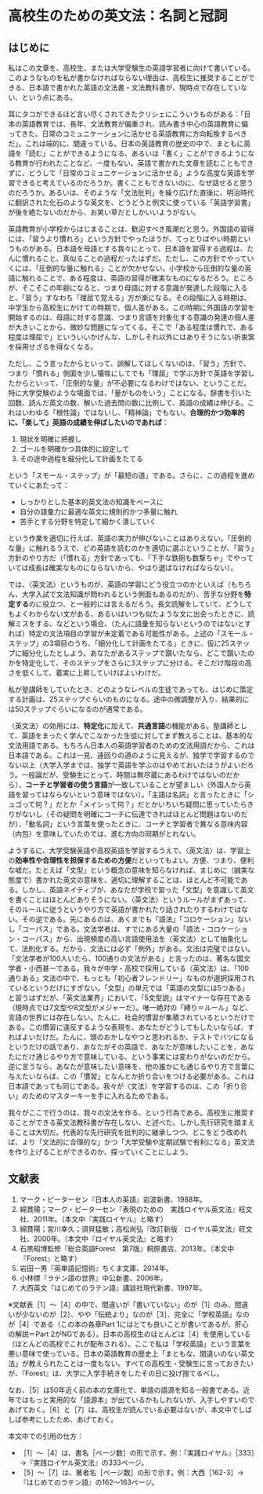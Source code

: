 # 高校生のための英文法：名詞と冠詞

## はじめに
私はこの文章を、高校生、または大学受験生の英語学習者に向けて書いている。このようなものを私が書かなければならない理由は、高校生に推奨することができる、日本語で書かれた英語の文法書・文法教科書が、現時点で存在していない、という点にある。

耳にタコができるほど言い尽くされてきたクリシェにこういうものがある：「日本の英語教育では、長年、文法教育が偏重され、読み書き中心の英語教育に偏ってきた。日常のコミュニケーションに活かせる英語教育に方向転換するべきだ」。これは端的に、間違っている。日本の英語教育の歴史の中で、まともに英語を「読む」ことができるようになる、あるいは「書く」ことができるようになる教育が行われたことなど、一度もない。英語で書かれた文章を読むこともできずに、どうして「日常のコミュニケーションに活かせる」ような高度な英語を学習できると考えているのだろうか。書くこともできないのに、なぜ話せると思うのだろうか。あるいは、そのような「文法批判」を繰り広げた直後に、明治時代に翻訳された化石のような英文を、どうどうと例文に使っている「英語学習書」が後を絶たないのだから、お笑い草だとしかいいようがない。

英語教育が小学校からはじまることは、歓迎すべき風潮だと思う。外国語の習得には、「習うより慣れろ」という方針でやったほうが、てっとりばやい時期というものがある。日本語を母語とする我々にとって、日本語を習得する過程は、たんに慣れること、真似ることの過程だったはずだ。ただし、この方針でやっていくには、「圧倒的な量に触れる」ことが欠かせない。小学校から圧倒的な量の英語に触れることで、ある程度は、英語の習得が確実なものになるだろう。ところが、そこそこの年齢になると、つまり母語に対する意識が発達した段階に入ると、「習う」すなわち「理屈で覚える」方が楽になる。その段階に入る時期は、中学生から高校生にかけての時期で、個人差がある。この時期に外国語の学習を開始するのは、母語に対する意識、つまり言語を対象化する意識の発達の個人差が大きいことから、微妙な問題になってくる。そこで「ある程度は慣れで、ある程度は理屈で」といういいかげんな、しかしそれ以外にはありそうにない折衷案を採用せざるを得なくなる。

ただし、こう言ったからといって、誤解してほしくないのは、「習う」方針で、つまり「慣れる」側面を少し犠牲にしてでも「理屈」で学ぶ方針で英語を学習したからといって、「圧倒的な量」が不必要になるわけではない、ということだ。特に大学受験のような場面では、「量がものをいう」ことになる。辞書を引いた回数、読んだ英文の数、解いた過去問の数に比例して、英語の成績は伸びる。これはいわゆる「根性論」ではないし、「精神論」でもない。**合理的かつ効率的に、「楽して」英語の成績を伸ばしたいのであれば**：

1. 現状を明確に把握し
2. ゴールを明確かつ具体的に設定して
3. その途中過程を細分化して計画をたてる

という「スモール・ステップ」が「最短の道」である。さらに、この過程を進めていくにあたって：

- しっかりとした基本的英文法の知識をベースに
- 自分の語彙力に最適な英文に規則的かつ多量に触れ
- 苦手とする分野を特定して細かく潰していく

という作業を適切に行えば、英語の実力が伸びないことはありえない。「圧倒的な量」に触れるうえで、どの英語を読むのかを適切に選ぶということが、「習う」方針のやり方だ（「慣れる」方針であっても、「下手な鉄砲も数撃ちゃ」でやっていては成長は確実なものにならないから、やはり選ばなければならない）。

では、〈英文法〉というものが、英語の学習にどう役立つのかといえば（もちろん、大学入試で文法知識が問われるという側面もあるのだが）、苦手な分野を**特定する**のに役立つ、と一般的には言えるだろう。長文読解をしていて、どうしてもよくわからない文がある、あるいはいつも似たような文に出会ったときに、読解ミスをする、などという場合、（たんに語彙を知らないというのではないとすれば）特定の文法項目の学習が未定着である可能性がある。上述の「スモール・ステップ」の3項目のうち、「細分化して計画をたてる」ときに、仮に25ステップに細分化したとしよう。あなたがあるステップで躓いたなら、どこで躓いたのかを特定化して、そのステップをさらに3ステップに分ける。そこだけ階段の高さを低くして、着実に上昇していけばよいわけだ。

私が塾講師をしていたとき、どのようなレベルの生徒であっても、はじめに策定する計画は、25ステップぐらいのものになる。途中の微調整が入り、結果的には50ステップぐらいになるのが通常である。

〈英文法〉の効用には、**特定化**に加えて、**共通言語**の機能がある。塾講師として、英語をまったく学んでこなかった生徒に対してまず教えることは、基本的な文法用語である。もちろん日本人の英語学習者のための文法用語だから、これは日本語である。これは一見、遠回りの道のように見えるが、独学で学習するのでない以上（大学入学までは、独学で英語を学ぶのはやめておいたほうがよいだろう。一般論だが、受験生にとって、時間は無尽蔵にあるわけではないのだから）、**コーチと学習者の使う言語**が一致していることが望ましい（外国人から英語を習ってはならないという意味ではない）。「主語は名詞」と言ったときに「シュゴって何？」だとか「メイシって何？」だとかいちいち疑問に思っていたらきりがないし（その疑問を明確にコーチに伝達できればほとんど問題はないのだが）、「動名詞」という言葉を使ったときに、コーチと学習者で異なる意味内容（内包）を意味していたのでは、進む方向の同期がとれない。

ようするに、大学受験英語や高校英語を学習するうえで、〈英文法〉は、学習上の**効率性や合理性を担保するための方便**だといってもよい。方便、つまり、便利な嘘だ。たとえば「文型」という概念の意味を知らなければ、まじめに（誠実な態度で）書かれた英文の意味を、適切に理解することは、ほとんど不可能である。しかし、英語ネイティブが、あなたが学校で習った「文型」を意識して英文を書くことはほとんどありそうにない。〈英文法〉というルールがまずあって、そのルールに従うというやり方で英語が書かれたり話されたりするわけではない。その逆である。先にあるのは、あくまでも「語法」「コロケーション」ないし「コーパス」である。文法学者は、すでにある大量の「語法・コロケーション・コーパス」から、出現頻度の高い言語使用法を〈英文法〉として抽象化して、法則化する。だから、文法には必ず「例外」がある。文法は完璧ではない。「文法学者が100人いたら、100通りの文法がある」と言ったのは、著名な国文学者・小西甚一である。我々が中学・高校で採用している〈英文法〉は、「100通りある」文法の中で、もっとも「初心者フレンドリー」なものが選択採用されているというだけにすぎない。「文型」の単元では「英語の文型には5つある」と習うはずだが、「英文法業界」において、「5文型説」はマイナーな存在である（現時点では7文型や8文型がメジャーだ）。唯一絶対の「縛り＝ルール」など、言語の世界には存在しない。たんに、社会的慣習が集積されているというだけである。この慣習に違反するような表現を、あなたがどうしてもしたいならば、すればよいだけだ。たんに、頭のおかしなやつと思われるか、テストでバツになるというだけの話であり、あなたがその英語で、あなたが意味したいことを、あなたにだけ通じるやり方で意味している、という事実には変わりがないのだから。逆に言うなら、あなたが意味したい意味を、他の誰かにも通じるやり方で言葉に与えたいならば、この「慣習」となんとか折り合いをつける必要がある。これは日本語であっても同じである。我々が〈文法〉を学習するのは、この「折り合い」のためのマスターキーを手に入れるためである。

我々がここで行うのは、我々の文法を作る、という行為である。高校生に推奨することができる英文法教科書が存在しない、と述べた。しかし先行研究を踏まえることは大切だ。代表的な先行研究を批判的に継承しつつ、どこをどう改めれば、より「文法的に合理的な」かつ「大学受験や定期試験で有利になる」英文法を作り上げることができるのか、探っていくことにしよう。

## 文献表
1. マーク・ピーターセン『日本人の英語』岩波新書、1988年。
2. 綿貫陽；マーク・ピーターセン『表現のための　実践ロイヤル英文法』旺文社、2011年。（本文中『実践ロイヤル』と略す）
3. 綿貫陽；宮川幸久；須貝猛敏；高松尚弘『改訂新版　ロイヤル英文法』旺文社、2000年。（本文中『ロイヤル英文法』と略す）
4. 石黒昭博監修『総合英語Forest　第7版』桐原書店、2013年。（本文中『Forest』と略す）
5. 岩田一男『英単語記憶術』ちくま文庫、2014年。
6. 小林標『ラテン語の世界』中公新書、2006年。
7. 大西英文『はじめてのラテン語』講談社現代新書、1997年。

※文献表［1］～［4］の中で、間違いが「書いていない」のが［1］のみ、間違いが少ないのが［2］、やや「伝統より」なのが［3］、完全に「学校英語」なのが［4］である（この本の各章Part 1にはとても良いことが書いてあるが、肝心の解説＝Part 2がNGである）。日本の高校生のほとんどは［4］を使用している（ほとんどの高校でこれが配布される）。ここで私は「学校英語」という言葉を悪い意味で使っている。日本の英語教育の歴史上「まともな、間違いのない英文法」が教えられたことは一度もない。すべての高校生・受験生に言っておきたいが、『Forest』は、大学に入学手続きをしたその日に投げ捨てるべし。

なお、［5］は50年近く前の本の文庫化で、単語の語源を知る一般書である。近年ではもっと実用的な「語源本」が出ているかもしれないが、入手しやすいのであげておく。［6］と［7］は、高校生が読んでいる必要はないが、本文中でしばしば参考にしたため、あげておく。

本文中での引用の仕方：

- ［1］～［4］は、書名［ページ数］の形で示す。例：『実践ロイヤル』［333］→『実践ロイヤル英文法』の333ページ。
- ［5］～［7］は、著者名［ページ数］の形で示す。例：大西［162-3］→『はじめてのラテン語』の162～163ページ。